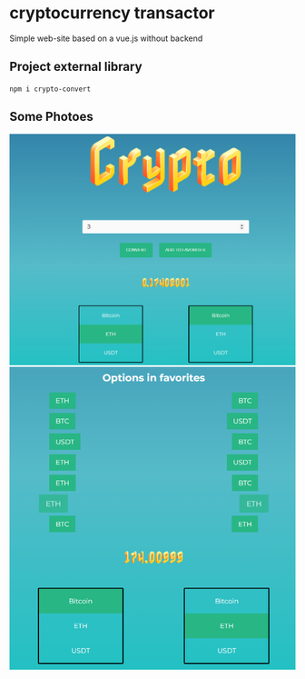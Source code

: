 # cryptocurrency transactor

Simple web-site based on a vue.js without backend

## Project external library
```
npm i crypto-convert
```

## Some Photoes

![alt text](first.png "Title")
![alt text](second.png "Favorites")